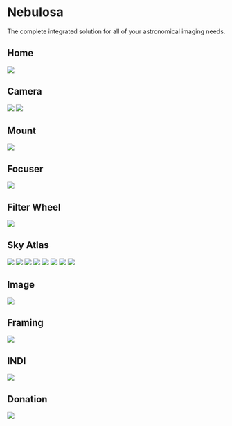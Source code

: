 # Nebulosa

The complete integrated solution for all of your astronomical imaging needs.

## Home

![](home.png)

## Camera

![](camera.1.png)
![](camera.2.png)

## Mount

![](mount.png)

## Focuser

![](focuser.png)

## Filter Wheel

![](filter-wheel.png)

## Sky Atlas

![](atlas.1.png)
![](atlas.2.png)
![](atlas.3.png)
![](atlas.4.png)
![](atlas.5.png)
![](atlas.6.png)
![](atlas.7.png)
![](atlas.8.png)

## Image

![](image.png)

## Framing

![](framing.png)

## INDI

![](indi.png)

## Donation

[![](src/assets/images/donate-with-paypal-blue.svg)](https://www.paypal.com/donate/?hosted_button_id=U8TGGJTKSZUCA)
